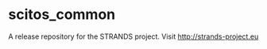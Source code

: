 scitos_common
=============

A release repository for the STRANDS project. Visit http://strands-project.eu
